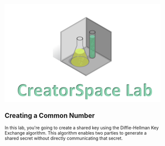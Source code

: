 
<figure class="snippetimg" style="margin: 0 auto;width:100%">
  <img src=".guides/img/LabIntro.PNG">
  
<br>

## Creating a Common Number
In this lab, you're going to create a shared key using the Diffie-Hellman Key Exchange algorithm. This algorithm enables two parties to generate a shared secret without directly communicating that secret.